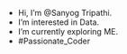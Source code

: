 -  Hi, I’m @Sanyog Tripathi.
-  I’m interested in Data.
-  I’m currently exploring ME.
-  #Passionate_Coder
<!---
Sanyog29/Sanyog29 is a ✨ special ✨ repository because its `README.md` (this file) appears on your GitHub profile.
You can click the Preview link to take a look at your changes.
--->

